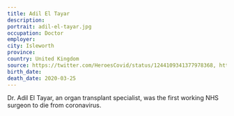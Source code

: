 ```yaml
---
title: Adil El Tayar
description: 
portrait: adil-el-tayar.jpg
occupation: Doctor
employer: 
city: Isleworth
province: 
country: United Kingdom
source: https://twitter.com/HeroesCovid/status/1244109341377978368, https://www.theguardian.com/world/2020/mar/28/first-working-nhs-surgeon-dies-from-coronavirus
birth_date: 
death_date: 2020-03-25
---
```


Dr. Adil El Tayar, an organ transplant specialist, was the first working NHS surgeon to die from coronavirus.